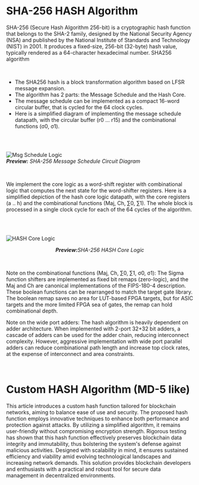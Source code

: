# SHA-256 HASH Algorithm
SHA-256 (Secure Hash Algorithm 256-bit) is a cryptographic hash function that belongs to the SHA-2 family, designed by the National Security Agency (NSA) and published by the National Institute of Standards and Technology (NIST) in 2001. It produces a fixed-size, 256-bit (32-byte) hash value, typically rendered as a 64-character hexadecimal number.
SHA256 algorithm

<br>

- The SHA256 hash is a block transformation algorithm based on LFSR message expansion.
- The algorithm has 2 parts: the Message Schedule and the Hash Core.
- The message schedule can be implemented as a compact 16-word circular buffer, that is cycled for the 64 clock cycles.
- Here is a simplified diagram of implementing the message schedule datapath, with the circular buffer (r0 ... r15) and the combinational functions (σ0, σ1).


<br>

##
![Msg Schedule Logic](https://github.com/Soumya-glitch-charlie/SHA-256-Encryption-Algorithm/assets/127016329/c4ae5375-1be1-478e-b26a-410c5d34ec4a)
<br>
<i><b>Preview:</b> SHA-256 Message Schedule Circuit Diagram </i>

<br>


We implement the core logic as a word-shift register with combinational logic that computes the next state for the word-shifter registers.
Here is a simplified depiction of the hash core logic datapath, with the core registers (a .. h) and the combinational functions (Maj, Ch, ∑0, ∑1).
The whole block is processed in a single clock cycle for each of the 64 cycles of the algorithm.


<br>

##
![HASH Core Logic](https://github.com/Soumya-glitch-charlie/SHA-256-Encryption-Algorithm/assets/127016329/67c5088b-2e07-48d0-a92d-fdf0a2e8d3bc)
<br>
<p align="center"><i><b>Preview:</b>SHA-256 HASH Core Logic</i></p>

<br>


Note on the combinational functions (Maj, Ch, ∑0, ∑1, σ0, σ1): The Sigma function shifters are implemented as fixed bit remaps (zero-logic), and the Maj and Ch are canonical implementations of the FIPS-180-4 description. These boolean functions can be rearranged to match the target gate library. The boolean remap saves no area for LUT-based FPGA targets, but for ASIC targets and the more limited FPGA sea of gates, the remap can hold combinational depth.

Note on the wide port adders: The hash algorithm is heavily dependent on adder architecture. When implemented with 2-port 32+32 bit adders, a cascade of adders can be used for the adder chain, reducing interconnect complexity. However, aggressive implementation with wide port parallel adders can reduce combinational path length and increase top clock rates, at the expense of interconnect and area constraints.


<br>

# Custom HASH Algorithm (MD-5 like)
This article introduces a custom hash function tailored for blockchain networks, aiming to balance ease of use and security. The proposed hash function employs innovative techniques to enhance both performance and protection against attacks. By utilizing a simplified algorithm, it remains user-friendly without compromising encryption strength. Rigorous testing has shown that this hash function effectively preserves blockchain data integrity and immutability, thus bolstering the system's defense against malicious activities. Designed with scalability in mind, it ensures sustained efficiency and viability amid evolving technological landscapes and increasing network demands. This solution provides blockchain developers and enthusiasts with a practical and robust tool for secure data management in decentralized environments.

